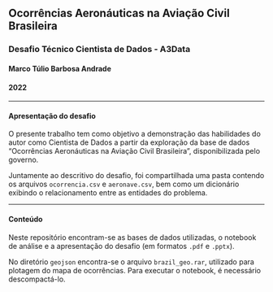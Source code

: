 ## Ocorrências Aeronáuticas na Aviação Civil Brasileira
### Desafio Técnico Cientista de Dados - A3Data
#### Marco Túlio Barbosa Andrade
#### 2022
___

#### Apresentação do desafio

O presente trabalho tem como objetivo a demonstração das habilidades do autor como Cientista de Dados a partir da exploração da base de dados “Ocorrências Aeronáuticas na Aviação Civil Brasileira”, disponibilizada pelo governo.

Juntamente ao descritivo do desafio, foi compartilhada uma pasta contendo os arquivos `ocorrencia.csv` e `aeronave.csv`, bem como um dicionário exibindo o relacionamento entre as entidades do problema.
___

#### Conteúdo

Neste repositório encontram-se as bases de dados utilizadas, o notebook de análise e a apresentação do desafio (em formatos `.pdf` e `.pptx`).

No diretório `geojson` encontra-se o arquivo `brazil_geo.rar`, utilizado para plotagem do mapa de ocorrências. Para executar o notebook, é necessário descompactá-lo.
